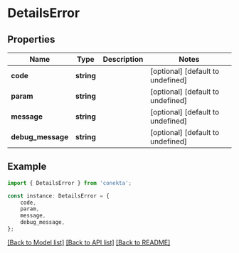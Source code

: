# DetailsError


## Properties

Name | Type | Description | Notes
------------ | ------------- | ------------- | -------------
**code** | **string** |  | [optional] [default to undefined]
**param** | **string** |  | [optional] [default to undefined]
**message** | **string** |  | [optional] [default to undefined]
**debug_message** | **string** |  | [optional] [default to undefined]

## Example

```typescript
import { DetailsError } from 'conekta';

const instance: DetailsError = {
    code,
    param,
    message,
    debug_message,
};
```

[[Back to Model list]](../README.md#documentation-for-models) [[Back to API list]](../README.md#documentation-for-api-endpoints) [[Back to README]](../README.md)
